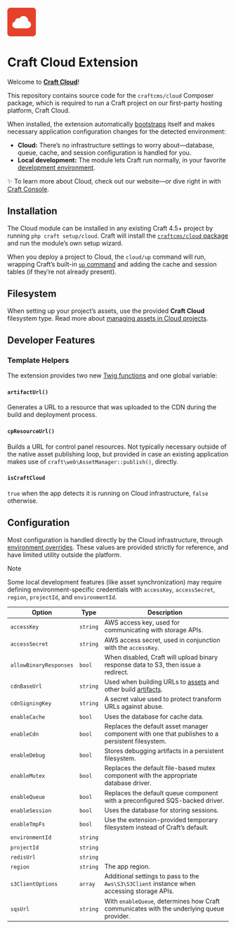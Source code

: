 <a href="https://craftcms.com/cloud" rel="noopener" target="_blank" title="Craft Cloud"><img src="https://raw.githubusercontent.com/craftcms/.github/v3/profile/product-icons/craft-cloud.svg" alt="Craft Cloud icon" width="65"></a>

# Craft Cloud Extension

Welcome to [**Craft Cloud**](https://craft.cloud/)!

This repository contains source code for the `craftcms/cloud` Composer package, which is required to run a Craft project on our first-party hosting platform, Craft Cloud.

When installed, the extension automatically [bootstraps](https://www.yiiframework.com/doc/guide/2.0/en/runtime-bootstrapping) itself and makes necessary application configuration changes for the detected environment:

- **Cloud:** There’s no infrastructure settings to worry about—database, queue, cache, and session configuration is handled for you.
- **Local development:** The module lets Craft run normally, in your favorite [development environment](https://craftcms.com/docs/4.x/installation.html).

:sparkles: To learn more about Cloud, check out our website—or dive right in with [Craft Console](https://console.craftcms.com/cloud).

## Installation

The Cloud module can be installed in any existing Craft 4.5+ project by running `php craft setup/cloud`. Craft will install the [`craftcms/cloud` package](https://packagist.org/craftcms/cloud) and run the module’s own setup wizard.

When you deploy a project to Cloud, the `cloud/up` command will run, wrapping Craft’s built-in [`up` command](https://craftcms.com/docs/4.x/console-commands.html#up) and adding the cache and session tables (if they’re not already present).

## Filesystem

When setting up your project’s assets, use the provided **Craft Cloud** filesystem type. Read more about [managing assets in Cloud projects](https://craftcms.com/knowledge-base/cloud-filesystem).

## Developer Features

### Template Helpers

The extension provides two new [Twig functions](https://craftcms.com/docs/4.x/dev/functions.html) and one global variable:

#### `artifactUrl()`

Generates a URL to a resource that was uploaded to the CDN during the build and deployment process.

#### `cpResourceUrl()`

Builds a URL for control panel resources. Not typically necessary outside of the native asset publishing loop, but provided in case an existing application makes use of `craft\web\AssetManager::publish()`, directly.

#### `isCraftCloud`

`true` when the app detects it is running on Cloud infrastructure, `false` otherwise.

## Configuration

Most configuration is handled directly by the Cloud infrastructure, through [environment overrides](https://craftcms.com/docs/4.x/config/#environment-overrides). These values are provided strictly for reference, and have limited utility outside the platform.

> [!NOTE]
> Some local development features (like asset synchronization) may require defining environment-specific credentials with `accessKey`, `accessSecret`, `region`, `projectId`, and `environmentId`.

Option | Type | Description
--- | --- | ---
`accessKey` | `string` | AWS access key, used for communicating with storage APIs.
`accessSecret` | `string` | AWS access secret, used in conjunction with the `accessKey`.
`allowBinaryResponses` | `bool` | When disabled, Craft will upload binary response data to S3, then issue a redirect.
`cdnBaseUrl` | `string` | Used when building URLs to [assets](#filesystem) and other build [artifacts](#artifacturl).
`cdnSigningKey` | `string` | A secret value used to protect transform URLs against abuse.
`enableCache` | `bool` | Uses the database for cache data.
`enableCdn` | `bool` | Replaces the default asset manager component with one that publishes to a persistent filesystem.
`enableDebug` | `bool` | Stores debugging artifacts in a persistent filesystem.
`enableMutex` | `bool` | Replaces the default file-based mutex component with the appropriate database driver.
`enableQueue` | `bool` | Replaces the default queue component with a preconfigured SQS-backed driver.
`enableSession` | `bool` | Uses the database for storing sessions.
`enableTmpFs` | `bool` | Use the extension-provided temporary filesystem instead of Craft’s default.
`environmentId` | `string` | 
`projectId` | `string` | 
`redisUrl` | `string` | 
`region` | `string` | The app region.
`s3ClientOptions` | `array` | Additional settings to pass to the `Aws\S3\S3Client` instance when accessing storage APIs.
`sqsUrl` | `string` | With `enableQueue`, determines how Craft communicates with the underlying queue provider.
